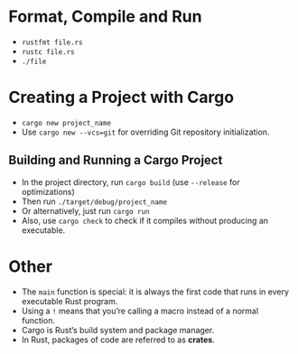 # Format, Compile and Run
- `rustfmt file.rs`
- `rustc file.rs`
- `./file`

# Creating a Project with Cargo
- `cargo new project_name`
- Use `cargo new --vcs=git` for overriding Git repository initialization.
## Building and Running a Cargo Project
- In the project directory, run `cargo build` (use `--release` for optimizations)
- Then run `./target/debug/project_name`
- Or alternatively, just run `cargo run`
- Also, use `cargo check` to check if it compiles without producing an executable.


# Other
- The `main` function is special: it is always the first code that runs in every executable Rust program.
- Using a `!` means that you’re calling a macro instead of a normal function.
- Cargo is Rust’s build system and package manager.
- In Rust, packages of code are referred to as **crates**.
